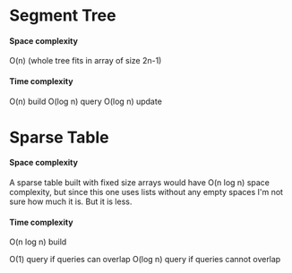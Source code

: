 # Segment Tree

#### Space complexity
O(n) (whole tree fits in array of size 2n-1)

#### Time complexity
O(n) build
O(log n) query
O(log n) update

# Sparse Table

#### Space complexity

A sparse table built with fixed size arrays would have O(n log n) space complexity, but since this one uses lists without any empty spaces I'm not sure how much it is. But it is less.

#### Time complexity

O(n log n) build

O(1) query if queries can overlap
O(log n) query if queries cannot overlap